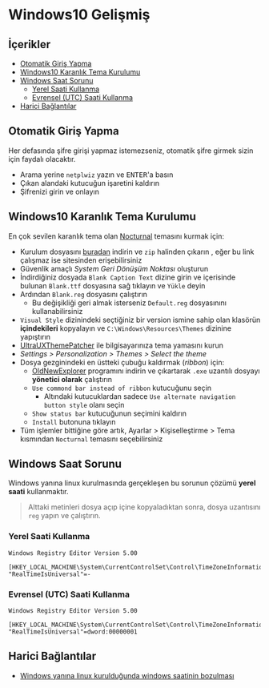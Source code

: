 # Windows10 Gelişmiş <!-- omit in toc -->

## İçerikler <!-- omit in toc -->

- [Otomatik Giriş Yapma](#otomatik-giri%C5%9F-yapma)
- [Windows10 Karanlık Tema Kurulumu](#windows10-karanl%C4%B1k-tema-kurulumu)
- [Windows Saat Sorunu](#windows-saat-sorunu)
  - [Yerel Saati Kullanma](#yerel-saati-kullanma)
  - [Evrensel (UTC) Saati Kullanma](#evrensel-utc-saati-kullanma)
- [Harici Bağlantılar](#harici-ba%C4%9Flant%C4%B1lar)

## Otomatik Giriş Yapma

Her defasında şifre girişi yapmaz istemezseniz, otomatik şifre girmek sizin için faydalı olacaktır.

- Arama yerine `netplwiz` yazın ve <kbd>ENTER</kbd>'a basın
- Çıkan alandaki kutucuğun işaretini kaldırın
- Şifrenizi girin ve onlayın

## Windows10 Karanlık Tema Kurulumu

En çok sevilen karanlık tema olan [Nocturnal] temasını kurmak için:

- Kurulum dosyasını [buradan][Nocturnal - Download] indirin ve `zip` halinden çıkarın , eğer bu link çalışmaz ise sitesinden erişebilirsiniz
- Güvenlik amaçlı *System Geri Dönüşüm Noktası* oluşturun
- İndirdiğiniz dosyada `Blank Caption Text` dizine girin ve içerisinde bulunan `Blank.ttf` dosyasına sağ tıklayın ve `Yükle` deyin
- Ardından `Blank.reg` dosyasını çalıştırın
  - Bu değişikliği geri almak isterseniz `Default.reg` dosyasınını kullanabilirsiniz
- `Visual Style` dizinindeki seçtiğiniz bir version ismine sahip olan klasörün **içindekileri** kopyalayın ve `C:\Windows\Resources\Themes` dizinine yapıştırın
- [UltraUXThemePatcher] ile bilgisayarınıza tema yamasını kurun
- *Settings > Personalization > Themes > Select the theme*
- Dosya gezginindeki en üstteki çubuğu kaldırmak (*ribbon*) için:
  - [OldNewExplorer] programını indirin ve çıkartarak `.exe` uzantılı dosyayı **yönetici olarak** çalıştırın
  - `Use commond bar instead of ribbon` kutucuğunu seçin
    - Altındaki kutucuklardan sadece `Use alternate navigation button style` olanı seçin
  - `Show status bar` kutucuğunun seçimini kaldırın
  - `Install` butonuna tıklayın
- Tüm işlemler bittiğine göre artık, Ayarlar > Kişiselleştirme > Tema kısmından `Nocturnal` temasını seçebilirsiniz

## Windows Saat Sorunu

Windows yanına linux kurulmasında gerçekleşen bu sorunun çözümü **yerel saati** kullanmaktır.

> Alttaki metinleri dosya açıp içine kopyaladıktan sonra, dosya uzantısını `reg` yapın ve çalıştırın.

### Yerel Saati Kullanma

```reg
Windows Registry Editor Version 5.00

[HKEY_LOCAL_MACHINE\System\CurrentControlSet\Control\TimeZoneInformation]
"RealTimeIsUniversal"=-
```

### Evrensel (UTC) Saati Kullanma

```reg
Windows Registry Editor Version 5.00

[HKEY_LOCAL_MACHINE\System\CurrentControlSet\Control\TimeZoneInformation]
"RealTimeIsUniversal"=dword:00000001
```

## Harici Bağlantılar

- [Windows yanına linux kurulduğunda windows saatinin bozulması]

[Nocturnal]: https://www.deviantart.com/chloechantelle/art/Nocturnal-W10-582106490
[Nocturnal - Download]: https://www.deviantart.com/download/582106490/d9mkk8q-d0678559-518e-48f3-bf36-30bd91f73496?token=53c9fe62794d3574b12d5aad67c1998665b93c20&ts=1558436081
[UltraUXThemePatcher]: https://www.deviantart.com/users/outgoing?https://www.syssel.net/hoefs/software_uxtheme.php?lang=en
[OldNewExplorer]: https://tihiy.net/files/OldNewExplorer.rar

[Windows yanına linux kurulduğunda windows saatinin bozulması]: https://www.howtogeek.com/323390/how-to-fix-windows-and-linux-showing-different-times-when-dual-booting/